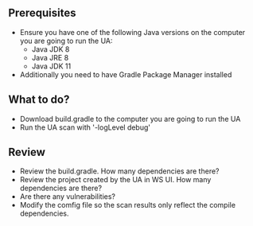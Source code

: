 ## Prerequisites
* Ensure you have one of the following Java versions on the computer you are going to run the UA: 
  * Java JDK 8
  * Java JRE 8
  * Java JDK 11
* Additionally you need to have Gradle Package Manager installed 

## What to do?
* Download build.gradle to the computer you are going to run the UA
* Run the UA scan with '-logLevel debug' 

## Review
* Review the build.gradle. How many dependencies are there?
* Review the project created by the UA in WS UI. How many dependencies are there?
* Are there any vulnerabilities?
* Modify the comfig file so the scan results only reflect the compile dependencies.
